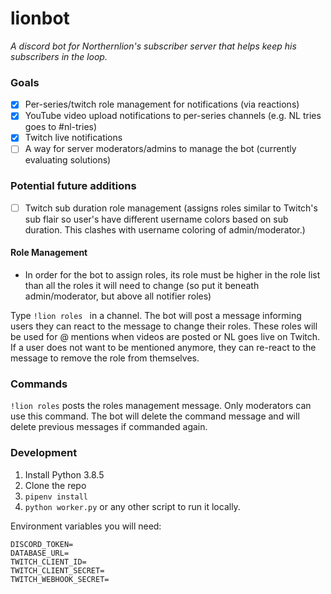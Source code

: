 # lionbot

_A discord bot for Northernlion's subscriber server that helps keep his subscribers in the loop._

### Goals

* [x] Per-series/twitch role management for notifications (via reactions)
* [x] YouTube video upload notifications to per-series channels (e.g. NL tries goes to #nl-tries)
* [x] Twitch live notifications
* [ ] A way for server moderators/admins to manage the bot (currently evaluating solutions)

### Potential future additions

* [ ] Twitch sub duration role management (assigns roles similar to Twitch's sub flair so user's have different username colors based on sub duration. This clashes with username coloring of admin/moderator.)

#### Role Management

* In order for the bot to assign roles, its role must be higher in the role list than all the roles it will need to change (so put it beneath admin/moderator, but above all notifier roles)

Type `!lion roles ` in a channel. The bot will post a message informing users they can react to the message to change their roles.
These roles will be used for @ mentions when videos are posted or NL goes live on Twitch.
If a user does not want to be mentioned anymore, they can re-react to the message to remove the role from themselves. 

### Commands

`!lion roles` posts the roles management message. Only moderators can use this command. The bot will delete the command message and will delete previous messages if commanded again.

### Development

1. Install Python 3.8.5
2. Clone the repo
3. `pipenv install`
4. `python worker.py` or any other script to run it locally.

Environment variables you will need:
```
DISCORD_TOKEN=
DATABASE_URL=
TWITCH_CLIENT_ID=
TWITCH_CLIENT_SECRET=
TWITCH_WEBHOOK_SECRET=
```